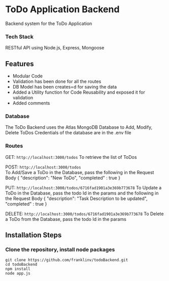 # ToDo Application Backend
Backend system for the ToDo Application

### Tech Stack 
RESTful API using Node.js, Express, Mongoose
## Features
- Modular Code 
- Validation has been done for all the routes
- DB Model has been creates=d for saving the data
- Added a Utility function for Code Reusability and exposed it for validation
- Added comments

### Database
The ToDo Backend uses the Atlas MongoDB Database to Add, Modify, Delete ToDos
Credentials of the database are in the .env file

### Routes
GET: `http://localhost:3000/todos`
To retrieve the list of ToDos

POST: `http://localhost:3000/todos`   
To Add/Save a ToDo in the Database, pass the following in the Request Body
{
 "description": "New ToDo",
 "completed" : true 
}

PUT: `http://localhost:3000/todos/6716fad1901a3e369b773678` 
To Update a ToDo in the Database, pass the todo Id in the params
and the following in the Request Body
{
 "description": "Task Description to be updated",
 "completed" : true 
}

DELETE: `http://localhost:3000/todos/6716fad1901a3e369b773678` 
To Delete a ToDo from the Database, pass the todo Id in the params
## Installation Steps
### Clone the repository, install node packages

``` 
git clone https://github.com/franklinv/todoBackend.git
cd todoBackend
npm install
node app.js
```






